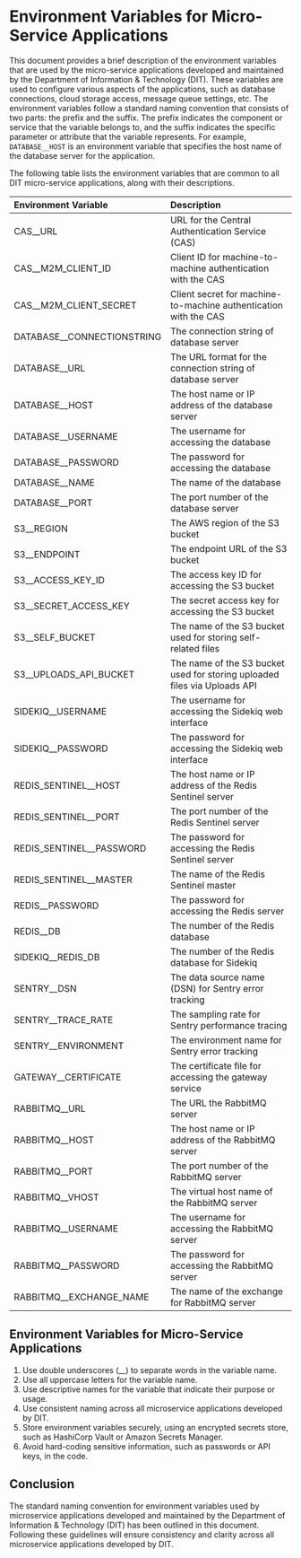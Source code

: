 # Environment Variables for Micro-Service Applications

This document provides a brief description of the environment variables that are used by the micro-service applications developed and maintained by the Department of Information & Technology (DIT). These variables are used to configure various aspects of the applications, such as database connections, cloud storage access, message queue settings, etc. The environment variables follow a standard naming convention that consists of two parts: the prefix and the suffix. The prefix indicates the component or service that the variable belongs to, and the suffix indicates the specific parameter or attribute that the variable represents. For example, `DATABASE__HOST` is an environment variable that specifies the host name of the database server for the application.

The following table lists the environment variables that are common to all DIT micro-service applications, along with their descriptions.

| Environment Variable         | Description                                                               |
| :--------------------------- | :------------------------------------------------------------------------ |
| CAS\_\_URL                   | URL for the Central Authentication Service (CAS)                          |
| CAS\_\_M2M_CLIENT_ID         | Client ID for machine-to-machine authentication with the CAS              |
| CAS\_\_M2M_CLIENT_SECRET     | Client secret for machine-to-machine authentication with the CAS          |
| DATABASE\_\_CONNECTIONSTRING | The connection string of database server                                  |
| DATABASE\_\_URL              | The URL format for the connection string of database server               |
| DATABASE\_\_HOST             | The host name or IP address of the database server                        |
| DATABASE\_\_USERNAME         | The username for accessing the database                                   |
| DATABASE\_\_PASSWORD         | The password for accessing the database                                   |
| DATABASE\_\_NAME             | The name of the database                                                  |
| DATABASE\_\_PORT             | The port number of the database server                                    |
| S3\_\_REGION                 | The AWS region of the S3 bucket                                           |
| S3\_\_ENDPOINT               | The endpoint URL of the S3 bucket                                         |
| S3\_\_ACCESS_KEY_ID          | The access key ID for accessing the S3 bucket                             |
| S3\_\_SECRET_ACCESS_KEY      | The secret access key for accessing the S3 bucket                         |
| S3\_\_SELF_BUCKET            | The name of the S3 bucket used for storing self-related files             |
| S3\_\_UPLOADS_API_BUCKET     | The name of the S3 bucket used for storing uploaded files via Uploads API |
| SIDEKIQ\_\_USERNAME          | The username for accessing the Sidekiq web interface                      |
| SIDEKIQ\_\_PASSWORD          | The password for accessing the Sidekiq web interface                      |
| REDIS_SENTINEL\_\_HOST       | The host name or IP address of the Redis Sentinel server                  |
| REDIS_SENTINEL\_\_PORT       | The port number of the Redis Sentinel server                              |
| REDIS_SENTINEL\_\_PASSWORD   | The password for accessing the Redis Sentinel server                      |
| REDIS_SENTINEL\_\_MASTER     | The name of the Redis Sentinel master                                     |
| REDIS\_\_PASSWORD            | The password for accessing the Redis server                               |
| REDIS\_\_DB                  | The number of the Redis database                                          |
| SIDEKIQ\_\_REDIS_DB          | The number of the Redis database for Sidekiq                              |
| SENTRY\_\_DSN                | The data source name (DSN) for Sentry error tracking                      |
| SENTRY\_\_TRACE_RATE         | The sampling rate for Sentry performance tracing                          |
| SENTRY\_\_ENVIRONMENT        | The environment name for Sentry error tracking                            |
| GATEWAY\_\_CERTIFICATE       | The certificate file for accessing the gateway service                    |
| RABBITMQ\_\_URL              | The URL the RabbitMQ server                                               |
| RABBITMQ\_\_HOST             | The host name or IP address of the RabbitMQ server                        |
| RABBITMQ\_\_PORT             | The port number of the RabbitMQ server                                    |
| RABBITMQ\_\_VHOST            | The virtual host name of the RabbitMQ server                              |
| RABBITMQ\_\_USERNAME         | The username for accessing the RabbitMQ server                            |
| RABBITMQ\_\_PASSWORD         | The password for accessing the RabbitMQ server                            |
| RABBITMQ\_\_EXCHANGE_NAME    | The name of the exchange for RabbitMQ server                              |

## Environment Variables for Micro-Service Applications

1. Use double underscores (\_\_) to separate words in the variable name.
2. Use all uppercase letters for the variable name.
3. Use descriptive names for the variable that indicate their purpose or usage.
4. Use consistent naming across all microservice applications developed by DIT.
5. Store environment variables securely, using an encrypted secrets store, such as HashiCorp Vault or Amazon Secrets Manager.
6. Avoid hard-coding sensitive information, such as passwords or API keys, in the code.

## Conclusion

The standard naming convention for environment variables used by microservice applications developed and maintained by the Department of Information & Technology (DIT) has been outlined in this document. Following these guidelines will ensure consistency and clarity across all microservice applications developed by DIT.
